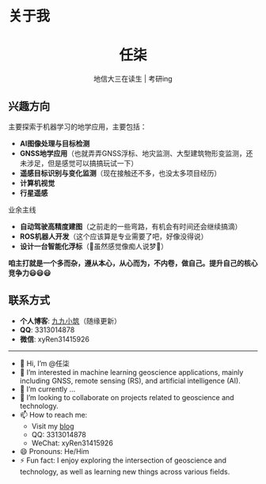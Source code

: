# 关于我

<div align="center">
  <h1>任柒</h1>
  <p>地信大三在读生 | 考研ing</p>
</div>

## 兴趣方向

主要探索于机器学习的地学应用，主要包括：
- **AI图像处理与目标检测**
- **GNSS地学应用**（也就弄弄GNSS浮标、地灾监测、大型建筑物形变监测，还未涉足，但是感觉可以搞搞玩试一下）
- **遥感目标识别与变化监测**（现在接触还不多，也没太多项目经历）
- **计算机视觉**
- **行星遥感**


业余主线
- **自动驾驶高精度建图**（之前走的一些弯路，有机会有时间还会继续搞滴）
- **ROS机器人开发**（这个应该算是专业需要了吧，好像没得说）
- **设计一台智能化浮标**（🤣虽然感觉像痴人说梦🤣）

**咱主打就是一个多而杂，遵从本心，从心而为，不内卷，做自己。提升自己的核心竞争力😃😃😃**

## 联系方式

- **个人博客**: [九九小筑](http://www.luiujiu.site)（随缘更新）
- **QQ**: 3313014878
- **微信**: xyRen31415926

---

- 👋 Hi, I’m @任柒
- 👀 I’m interested in machine learning geoscience applications, mainly including GNSS, remote sensing (RS), and artificial intelligence (AI).
- 🌱 I’m currently ...
- 💞️ I’m looking to collaborate on projects related to geoscience and technology.
- 📫 How to reach me: 
  - Visit my [blog](https://www.lujiujiu.site)
  - QQ: 3313014878
  - WeChat: xyRen31415926
- 😄 Pronouns: He/Him
- ⚡ Fun fact: I enjoy exploring the intersection of geoscience and technology, as well as learning new things across various fields.

<!---
nikofoy/nikofoy is a ✨ special ✨ repository because its `README.md` (this file) appears on your GitHub profile.
You can click the Preview link to take a look at your changes.
--->
